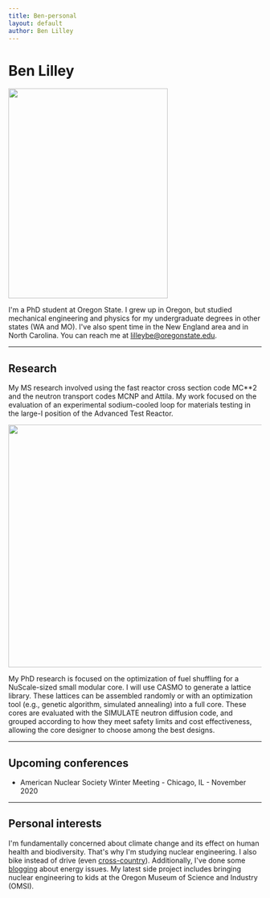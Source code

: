 ```yaml
---
title: Ben-personal
layout: default
author: Ben Lilley
---
```

Ben Lilley
================================

<img src="{{ site.url }}users/lilleybe/images/headshot.jpg" height="417" width="317">

I'm a PhD student at Oregon State. I grew up in Oregon, but studied mechanical engineering and physics for my undergraduate degrees in other states (WA and MO). I've also spent time in the New England area and in North Carolina. You can reach me at <a href="mailto:lilleybe@oregonstate.edu" target="top"> lilleybe@oregonstate.edu</a>.

***

## Research
My MS research involved using the fast reactor cross section code MC**2 and the neutron transport codes MCNP and Attila. My work focused on the evaluation of an experimental sodium-cooled loop for materials testing in the large-I position of the Advanced Test Reactor.

<img src="{{ site.url }}users/lilleybe/images/labeled-Attila-model.jpg" height="482" width="678">

My PhD research is focused on the optimization of fuel shuffling for a NuScale-sized small modular core. I will use CASMO to generate a lattice library. These lattices can be assembled randomly or with an optimization tool (e.g., genetic algorithm, simulated annealing) into a full core. These cores are evaluated with the SIMULATE neutron diffusion code, and grouped according to how they meet safety limits and cost effectiveness, allowing the core designer to choose among the best designs.

***

## Upcoming conferences
* American Nuclear Society Winter Meeting - Chicago, IL - November 2020

***

## Personal interests
I'm fundamentally concerned about climate change and its effect on human health and biodiversity. That's why I'm studying nuclear engineering. I also bike instead of drive (even <a href="http://www.crazyguyonabike.com/bclilley" target="blank">cross-country</a>). Additionally, I've done some <a href="https://somethingaboutenergy.wordpress.com/" target="blank">blogging</a> about energy issues. My latest side project includes bringing nuclear engineering to kids at the Oregon Museum of Science and Industry (OMSI).


